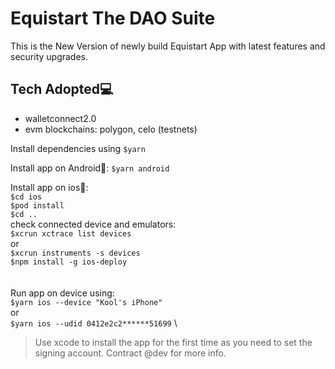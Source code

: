 # Equistart The DAO Suite

This is the New Version of newly build Equistart App with latest features and security upgrades.

## Tech Adopted💻
- walletconnect2.0
- evm blockchains: polygon, celo (testnets)
 



Install dependencies using `$yarn`

Install app on Android🤖: `$yarn android`

Install app on ios🍎: \
`$cd ios` \
`$pod install` \
`$cd ..` \
check connected device and emulators: \
`$xcrun xctrace list devices` \
or \
`$xcrun instruments -s devices` \
`$npm install -g ios-deploy` \
\
\
Run app on device using: \
`$yarn ios --device "Kool's iPhone"` \
or \
`$yarn ios --udid 0412e2c2******51699` \

> Use xcode to install the app for the first time as you need to set the signing account.
> Contract @dev for more info.
